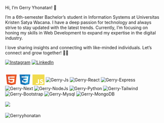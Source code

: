 Hi, I’m Gerry Yhonatan! 👋

I’m a 6th-semester Bachelor’s student in Information Systems at Universitas Kristen Satya Wacana. I have a deep passion for technology and always strive to stay updated with the latest trends. Currently, I’m focusing on honing my skills in Web Development to expand my expertise in the digital industry.

I love sharing insights and connecting with like-minded individuals. Let’s connect and grow together! 🚀🔥

<!-- ## 🌐 Socials: -->
[![Instagram](https://img.shields.io/badge/Instagram-%23E4405F.svg?logo=Instagram&logoColor=white)](https://instagram.com/gerryyhonatan) [![LinkedIn](https://img.shields.io/badge/LinkedIn-%230077B5.svg?logo=linkedin&logoColor=white)](https://www.linkedin.com/in/gerry-yhonatan/) 
 
<!-- ## 💻 Technical Skills:

- **Frontend Development:** HTML/CSS3, JavaScript, Bootstrap :v
- **Tools and Design:** VSCode, GitHub and Figma -->


<div style="display: inline_block"><br>
  <img align="center" alt="Gerry-HTML" height="35" width="40" src="https://raw.githubusercontent.com/devicons/devicon/master/icons/html5/html5-original.svg">
  <img align="center" alt="Gerry-CSS" height="35" width="40" src="https://raw.githubusercontent.com/devicons/devicon/master/icons/css3/css3-original.svg">
  <img align="center" alt="Gerry-Js" height="35" width="40" src="https://raw.githubusercontent.com/devicons/devicon/master/icons/javascript/javascript-plain.svg">
  <img align="center" alt="Gerry-Js" height="35" width="40" src="https://cdn.jsdelivr.net/gh/devicons/devicon@latest/icons/typescript/typescript-original.svg">
  <img align="center" alt="Gerry-React" height="35" width="40" src="https://cdn.jsdelivr.net/gh/devicons/devicon@latest/icons/react/react-original.svg"">
  <img align="center" alt="Gerry-Express" height="35" width="40" src="https://cdn.jsdelivr.net/gh/devicons/devicon@latest/icons/express/express-original.svg">
  <img align="center" alt="Gerry-Next" height="35" width="40" src="https://cdn.jsdelivr.net/gh/devicons/devicon@latest/icons/nextjs/nextjs-original.svg">
  <img align="center" alt="Gerry-NodeJs" height="35" width="40" src="https://cdn.jsdelivr.net/gh/devicons/devicon@latest/icons/nodejs/nodejs-original-wordmark.svg">
  <img align="center" alt="Gerry-Python" height="35" width="40" src="https://cdn.jsdelivr.net/gh/devicons/devicon@latest/icons/python/python-original.svg">
  <img align="center" alt="Gerry-Tailwind" height="35" width="40" src="https://cdn.jsdelivr.net/gh/devicons/devicon@latest/icons/tailwindcss/tailwindcss-original.svg">
  <img align="center" alt="Gerry-Bootstrap" height="35" width="40" src="https://cdn.jsdelivr.net/gh/devicons/devicon@latest/icons/bootstrap/bootstrap-original.svg">
  <img align="center" alt= "Gerry-Mysql" height="60" width="40" src="https://cdn.jsdelivr.net/gh/devicons/devicon/icons/mysql/mysql-original-wordmark.svg">       
  <img align="center" alt= "Gerry-MongoDB" height="60" width="40" src="https://cdn.jsdelivr.net/gh/devicons/devicon@latest/icons/mongodb/mongodb-original-wordmark.svg">      
</div><br>

<div style="display: flex;">
  <a href="https://github.com/Gerryyhonatan">
    <img height="195px" src="https://github-readme-stats.vercel.app/api/top-langs/?username=Gerryyhonatan&layout=compact&langs_count=7&theme=one_dark_pro"/>
  </a>
</div><br>

<div align="left">
  <img src="https://github-readme-activity-graph.vercel.app/graph?username=Gerryyhonatan&theme=github-compact&radius=16" height="auto" alt="Gerryyhonatan"/>
</div>
